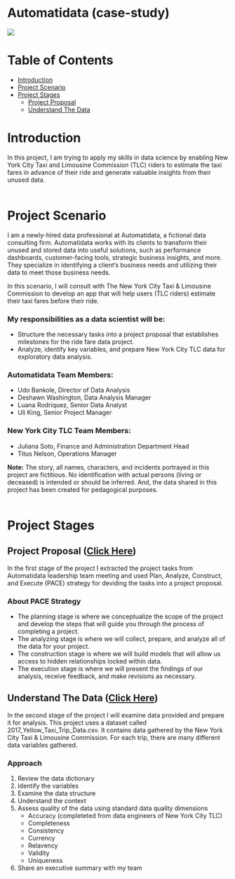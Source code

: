 # Automatidata (case-study)
<img src="https://d3c33hcgiwev3.cloudfront.net/imageAssetProxy.v1/DcB4M5HRTBak-pHjrIEKcA_c155941e20c7465794baf18cc3c746f1_image.png?expiry=1694131200000&hmac=aYRyIXzDdoeSuyQorHCXjPQgyhaRzkhb6ZxfxMNYW-w"/><br>



# Table of Contents
- [Introduction](#introduction)
- [Project Scenario](#project_scenario)
- [Project Stages](#project_stages)
     - [Project Proposal](#project_proposal)
     - [Understand The Data](#understand_the_data)

<a id="introduction"></a>
# Introduction
In this project, I am trying to apply my skills in data science by enabling New York City Taxi and Limousine Commission (TLC) riders
to estimate the taxi fares in advance of their ride and generate valuable insights from their unused data.<br><br>



<a id="project_scenario"></a>
# Project Scenario
I am a newly-hired data professional at Automatidata, a fictional data consulting firm. Automatidata works with its clients to transform their unused and stored data into useful solutions, such as performance dashboards, customer-facing tools, strategic business insights, and more. They specialize in identifying a client’s business needs and utilizing their data to meet those business needs. 

In this scenario, I will consult with The New York City Taxi & Limousine Commission to develop an app that will help users (TLC riders) estimate their taxi fares before their ride.

### My responsibilities as a data scientist will be:
- Structure the necessary tasks into a project proposal that establishes milestones for the ride fare data project.
- Analyze, identify key variables, and prepare New York City TLC data for exploratory data analysis.

### Automatidata Team Members:
- Udo Bankole, Director of Data Analysis
- Deshawn Washington, Data Analysis Manager
- Luana Rodriquez, Senior Data Analyst
- Uli King, Senior Project Manager

### New York City TLC Team Members:
- Juliana Soto, Finance and Administration Department Head
- Titus Nelson, Operations Manager

**Note:** The story, all names, characters, and incidents portrayed in this project are fictitious. No identification with actual persons (living or deceased) is intended or should be inferred. And, the data shared in this project has been created for pedagogical purposes.<br><br>


<a id="project_stages"></a>
# Project Stages
<a id="project_proposal"></a>
## Project Proposal ([Click Here](https://github.com/mohammed112025/Portfolio-Projects/tree/main/Data-Science/Automatidata/project_proposal))
In the first stage of the project I extracted the project tasks from Automatidata leadership team meeting and used Plan, Analyze, Construct, and Execute (PACE) strategy
for deviding the tasks into a project proposal.

### About PACE Strategy
- The planning stage is where we conceptualize the scope of the project and develop the steps that will guide you through the process of completing a project.
- The analyzing stage is where we will collect, prepare, and analyze all of the data for your project.
- The construction stage is where we will build models that will allow us access to hidden relationships locked within data.
- The execution stage is where we will present the findings of our analysis, receive feedback, and make revisions as necessary.


<a id="understand_the_data"></a>
## Understand The Data ([Click Here](https://github.com/mohammed112025/Portfolio-Projects/tree/main/Data-Science/Automatidata/understand_the_data_))
In the second stage of the project I will examine data provided and prepare it for analysis. This project uses a dataset called 2017_Yellow_Taxi_Trip_Data.csv. It contains data gathered by the New York City Taxi & Limousine Commission. For each trip, there are many different data variables gathered.

### Approach
1. Review the data dictionary
2. Identify the variables
3. Examine the data structure
4. Understand the context
5. Assess quality of the data using standard data quality dimensions
     - Accuracy (completeted from data engineers of New York City TLC)
     - Completeness
     - Consistency
     - Currency
     - Relavency
     - Validity
     - Uniqueness
6. Share an executive summary with my team
